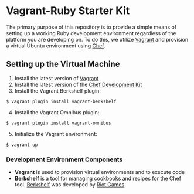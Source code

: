 # Vagrant-Ruby Starter Kit
The primary purpose of this repository is to provide a simple means of setting up a working Ruby development environment regardless of the platform you are developing on. To do this, we utilize [Vagrant](https://www.vagrantup.com/) and provision a virtual Ubuntu environment using [Chef](http://getchef.com).

## Setting up the Virtual Machine

1. Install the latest version of [Vagrant](http://www.vagrantup.com/downloads.html)
2. Install the latest version of the [Chef Development Kit](http://getchef.com/downloads/chef-dk)
3. Install the Vagrant Berkshelf plugin:
```
$ vagrant plugin install vagrant-berkshelf
```
4. Install the Vagrant Omnibus plugin:
```
$ vagrant plugin install vagrant-omnibus
```
5. Initialize the Vagrant environment:
```
$ vagrant up
```

### Development Environment Components

* **Vagrant** is used to provision virtual environments and to execute code
* **Berkshelf** is a tool for managing cookbooks and recipes for the Chef tool. [Berkshelf](http://berkshelf.com/) was developed by [Riot Games](http://www.riotgames.com/).
